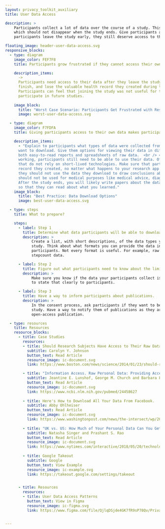 ```yaml
---
layout: privacy_toolkit_auxiliary
title: User Data Access

description: >
    Participants collect a lot of data over the course of a study. This data forms a valuable record of their health, 
    which should not disappear when the study ends. Give participants access to their data when the study is over. If
    participants leave the study early, they still deserve access to the data they collected.

floating_image: header-user-data-access.svg
responsive_blocks:
  - type: diagram
    image_color: FEF7F8
    title: Participants grow frustrated if they cannot access their own data.

    description_items:
      -> 
      Participants need access to their data after they leave the study. If they cannot access their data after they 
      finish, and lose the valuable health record they created during the study, they will become frustrated. 
      Participants can feel that joining the study was not useful for them. As a result, they might refuse to 
      participate in future studies.   
      
    image_block:
      title: "Worst Case Scenario: Participants Get Frustrated with Research In General"
      image: worst-user-data-access.svg

  - type: diagram
    image_color: F7FDFA
    title: Giving participants access to their own data makes participating worthwhile.

    description_items:
      - "Explain to participants what types of data were collected from them. Then let them choose which data types they 
      want to download. Give them options for viewing their data in different formats. For example, give participants 
      both easy-to-read reports and spreadsheets of raw data.  <br /> <br /> Remember: if your research app ever stops
      working, participants still need to be able to use their data. Offer formats (e.g., .csv or even plain text) 
      that do not rely on short-lived technologies. Make sure that participants have a way to keep a copy of the health 
      record they created, no matter what happens to your research app in the future. <br /> <br /> Tell participants 
      they should not use the data they download to draw conclusions about their health. Clearly state that the data 
      should not be used for medical purposes like medical advice, diagnosis, or treatment. <br /> <br /> 
      After the study ends, you will likely write papers about the data. Tell participants when your paper comes out, 
      so that they can read about what you learned."
    image_block:
      title: "Best Practice: Data Download Options"
      image: best-user-data-access.svg

  - type: steps
    title: What to prepare?

    steps:
      - label: Step 1
        title: Determine what data participants will be able to download.
        description: > 
            Create a list, with short descriptions, of the data types you will collect from participants during the 
            study. Think about what formats you can provide the data in, and what formats would be useful for 
            participants. Not every format is useful. For example, raw accelerometer data may be less useful than 
            stepcount data.

      - label: Step 2
        title: Figure out what participants need to know about the limits of the data.
        description: >
            Make sure you know if the data your participants collect is valid for medical use. If it is not, make sure 
            to state that clearly to participants.  

      - label: Step 3
        title: Have a way to inform participants about publications.
        description: >
            In the consent process, ask participants if they want to be informed about papers that result from the 
            study. Have a way to notify them of publications as they are released. If you can, set aside funds for 
            open-access publication.

  - type: resources
    title: Resources
    resource_blocks:
      - title: Case Studies
        resources:
        - title: Should Research Subjects Have Access to Their Raw Data?
          subtitle: Carolyn Y. Johnson
          button_text: Read Article
          resource_image: ic-document.svg
          link: https://www.boston.com/news/science/2014/01/23/should-research-subjects-have-access-to-their-raw-data

        - title: "Information Access. Raw Personal Data: Providing Access."
          subtitle: Jeantine E. Lunshof, George M. Church and Barbara Prainsack
          button_text: Read Article
          resource_image: ic-document.svg
          link: https://www.ncbi.nlm.nih.gov/pubmed/24458627
          
        - title: Here's How to Download All Your Data From Facebook.
          subtitle: Abby Ohlheiser
          button_text: Read Article
          resource_image: ic-document.svg
          link: https://www.washingtonpost.com/news/the-intersect/wp/2018/03/27/heres-how-to-download-all-your-data-from-facebook-it-might-be-a-wake-up-call/
          
        - title: "UK vs. US: How Much of Your Personal Data Can You Get?"
          subtitle: Natasha Singer and Prashant S. Rao
          button_text: Read Article
          resource_image: ic-document.svg
          link: https://www.nytimes.com/interactive/2018/05/20/technology/what-data-companies-have-on-you.html
          
        - title: Google Takeout
          subtitle: Google
          button_text: View Example
          resource_image: ic-example.svg
          link: https://takeout.google.com/settings/takeout


      - title: Resources
        resources:
        - title: User Data Access Patterns
          button_text: View in Figma
          resource_image: ic-figma.svg
          link: https://www.figma.com/file/QjlqDSjde4GK7fR9sP78Qv/Privacy-Toolkit-Public-to-Webpage?node-id=40%3A16


---
```

